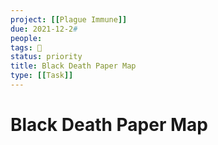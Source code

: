 ```yaml
---
project: [[Plague Immune]]
due: 2021-12-2#
people:
tags: 🧨
status: priority
title: Black Death Paper Map
type: [[Task]]
---
```


# Black Death Paper Map